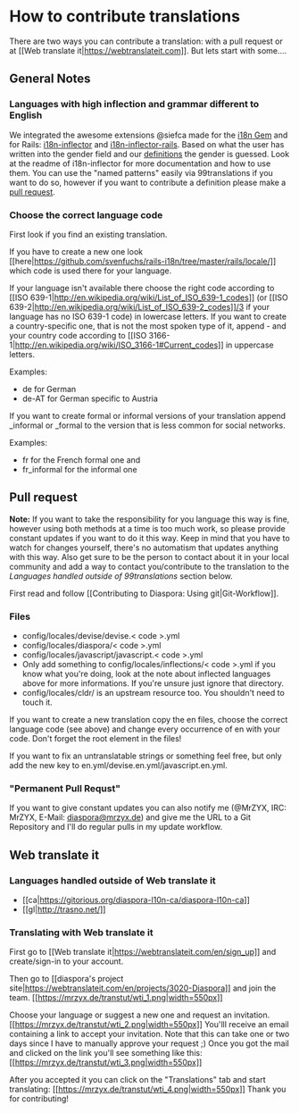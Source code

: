 # How to contribute translations

There are two ways you can contribute a translation: with a pull request or at [[Web translate it|https://webtranslateit.com]].
But lets start with some....

## General Notes

### Languages with high inflection and grammar different to English

We integrated the awesome extensions @siefca made for the [i18n Gem](https://github.com/svenfuchs/i18n) and for Rails: [i18n-inflector](https://github.com/siefca/i18n-inflector) and [i18n-inflector-rails](https://github.com/siefca/i18n-inflector-rails). Based on what the user has written into the gender field and our [definitions](https://github.com/diaspora/diaspora/tree/master/config/locales/inflections) the gender is guessed. Look at the readme of i18n-inflector for more documentation and how to use them. You can use the "named patterns" easily via 99translations if you want to do so, however if you want to contribute a definition please make a [pull request](https://github.com/diaspora/diaspora/wiki/Git-Workflow).

### Choose the correct language code

First look if you find an existing translation.

If you have to create a new one look [[here|https://github.com/svenfuchs/rails-i18n/tree/master/rails/locale/]] which code is used there for your language.

If your language isn't available there choose the right code according to [[ISO 639-1|http://en.wikipedia.org/wiki/List_of_ISO_639-1_codes]] (or [[ISO 639-2|http://en.wikipedia.org/wiki/List_of_ISO_639-2_codes]]/3 if your language has no ISO 639-1 code) in lowercase letters. If you want to create a country-specific one, that is not the most spoken type of it, append - and your country code according to [[ISO 3166-1|http://en.wikipedia.org/wiki/ISO_3166-1#Current_codes]]  in uppercase letters.

Examples:

* de for German
* de-AT for German specific to Austria

If you want to create formal or informal versions of your translation append \_informal or \_formal to the version that is less common for social networks.

Examples:

* fr for the French formal one and
* fr_informal for the informal one

## Pull request
**Note:** If you want to take the responsibility for you language this way is fine, however using both methods at a time is too much work, so please provide constant updates if you want to do it this way. Keep in mind that you have to watch for changes yourself, there's no automatism that updates anything with this way. Also get sure to be the person to contact about it in your local community and add a way to contact you/contribute to the translation to the *Languages handled outside of 99translations* section below.

First read and follow [[Contributing to Diaspora: Using git|Git-Workflow]].

### Files

* config/locales/devise/devise.< code >.yml
* config/locales/diaspora/< code >.yml
* config/locales/javascript/javascript.< code >.yml
* Only add something to config/locales/inflections/< code >.yml if you know what you're doing, look at the note about inflected languages above for more informations. If you're unsure just ignore that directory.
* config/locales/cldr/ is an upstream resource too. You shouldn't need to touch it.

If you want to create a new translation copy the en files, choose the correct language code (see above) and change every occurrence of en with your code. Don't forget the root element in the files!

If you want to fix an untranslatable strings or something feel free, but only add the new key to en.yml/devise.en.yml/javascript.en.yml.

### "Permanent Pull Requst"

If you want to give constant updates you can also notify me (@MrZYX, IRC: MrZYX, E-Mail: diaspora@mrzyx.de) and give me the URL to a Git Repository and I'll do regular pulls in my update workflow.

## Web translate it

### Languages handled outside of Web translate it

* [[ca|https://gitorious.org/diaspora-l10n-ca/diaspora-l10n-ca]]
* [[gl|http://trasno.net/]]

### Translating with Web translate it

First go to  [[Web translate it|https://webtranslateit.com/en/sign_up]] and create/sign-in to your account.

Then go to [[diaspora's project site|https://webtranslateit.com/en/projects/3020-Diaspora]] and join the team.
[[https://mrzyx.de/transtut/wti_1.png|width=550px]]

Choose your language or suggest a new one and request an invitation.
[[https://mrzyx.de/transtut/wti_2.png|width=550px]]
You'lll receive an email containing a link to accept your invitation. Note that this can take one or two days since I have to manually approve your request ;)
Once you got the mail and clicked on the link you'll see something like this:
[[https://mrzyx.de/transtut/wti_3.png|width=550px]]

After you accepted it you can click on the "Translations" tab and start translating:
[[https://mrzyx.de/transtut/wti_4.png|width=550px]]
Thank you for contributing!
